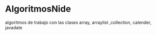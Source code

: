 # AlgoritmosNide
algoritmos  de trabajo con las  clases array, arraylist ,collection, calender, javadate
